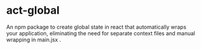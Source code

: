 # act-global
An npm package to create global state in react that automatically wraps your application, eliminating the need for separate context files and manual wrapping in main.jsx .
